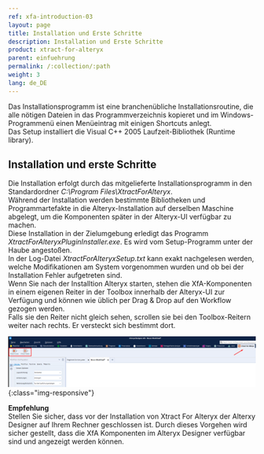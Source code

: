 ```yaml
---
ref: xfa-introduction-03
layout: page
title: Installation und Erste Schritte
description: Installation und Erste Schritte
product: xtract-for-alteryx
parent: einfuehrung
permalink: /:collection/:path
weight: 3
lang: de_DE
---
```


Das Installationsprogramm ist eine branchenübliche Installationsroutine, die alle nötigen Dateien in das Programmverzeichnis kopieret 
und im Windows-Programmenü einen Menüeintrag mit einigen Shortcuts anlegt.<br>
Das Setup installiert die Visual C++ 2005 Laufzeit-Bibliothek (Runtime library).  

## Installation und erste Schritte

Die Installation erfolgt durch das mitgelieferte Installationsprogramm in den Standardordner *C:\Program Files\XtractForAlteryx*. <br>
Während der Installation werden bestimmte Bibliotheken und Programmartefakte in die Alteryx-Installation auf derselben Maschine abgelegt, um die Komponenten später in der Alteryx-UI verfügbar zu machen. <br>
Diese Installation in der Zielumgebung erledigt das Programm *XtractForAlteryxPluginInstaller.exe*. Es wird vom Setup-Programm unter der Haube angestoßen. <br>
In der Log-Datei *XtractForAlteryxSetup.txt* kann exakt nachgelesen werden, welche Modifikationen am System vorgenommen wurden und ob bei der Installation Fehler aufgetreten sind.<br>
Wenn Sie nach der Installtion Alteryx starten, stehen die XfA-Komponenten in einem eigenen Reiter in der Toolbox innerhalb der Alteryx-UI zur Verfügung und können wie üblich per Drag & Drop auf den Workflow gezogen werden.<br>
Falls sie den Reiter nicht gleich sehen, scrollen sie bei den Toolbox-Reitern weiter nach rechts. Er versteckt sich bestimmt dort.

![Designer](/img/content/xtract_for_alteryx_tools.png){:class="img-responsive"}

**Empfehlung**<br>
Stellen Sie sicher, dass vor der Installation von Xtract For Alteryx der Alterxy Designer auf Ihrem Rechner geschlossen ist.
Durch dieses Vorgehen wird sicher gestellt, dass die XfA Komponenten im Alteryx Designer verfügbar sind und angezeigt werden können.

